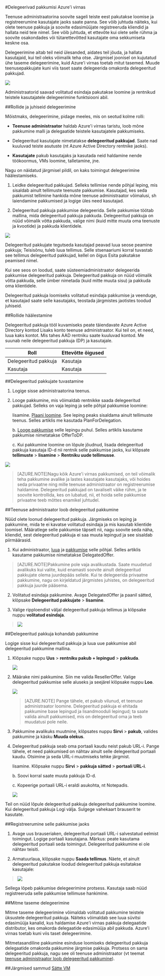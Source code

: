 <properties
    pageTitle="Delegeerivad pakkumisi Azure'i virnas | Microsoft Azure'i"
    description="Saate teada, kuidas panna teiste eest pakutakse loomise ja registreerumine kasutajate jaoks."
    services="azure-stack"
    documentationCenter=""
    authors="AlfredoPizzirani"
    manager="byronr"
    editor=""/>

<tags
    ms.service="azure-stack"
    ms.workload="na"
    ms.tgt_pltfrm="na"
    ms.devlang="na"
    ms.topic="article"
    ms.date="10/07/2016"
    ms.author="alfredop"/>



#<a name="delegating-offers-in-azure-stack"></a>Delegeerivad pakkumisi Azure'i virnas


Teenuse administraatorina soovite sageli teiste eest pakutakse loomise ja registreerumine kasutajate jaoks saate panna. See võib juhtuda näiteks, kui olete teenuse pakkuja ja soovite edasimüüjate registreeruda kliendid ja hallata neid teie nimel. See võib juhtuda, et ettevõte kui olete selle rühma ja soovite osakondades või tütarettevõtted kasutajate oma sekkumiseta keskne osa.

Delegeerimine aitab teil neid ülesanded, aidates teil jõuda, ja hallata kasutajaid, kui teil oleks võimalik teha otse. Järgmisel joonisel on kujutatud ühe taseme delegeerimine, kuid Azure'i virnas toetab mitut tasemed. Muude teenusepakkujate kuni viis taset saate delegeerida omakorda delegeeritud pakkujad.

![](media/azure-stack-delegated-provider/image1.png)

Administraatorid saavad volitatud esindaja pakutakse loomine ja rentnikud teistele kasutajatele delegeerimine funktsiooni abil.

##<a name="roles-and-steps-in-delegation"></a>Rollide ja juhiseid delegeerimine


Mõistmaks, delegeerimine, pidage meeles, mis on seotud kolme rolli:

-   **Teenuse administraator** haldab Azure'i virnas taristu, loob mõne pakkumine malli ja delegaatide teistele kasutajatele pakkumiseks.

-   Delegeeritud kasutajate nimetatakse **delegeeritud pakkujad**. Saate nad kuuluvad teiste asutuste (nt Azure Active Directory rentnike jaoks).

-   **Kasutajate** pakub kasutajaks ja kasutada neid haldamine nende töökoormus, VMs loomine, talletamine, jne.

Nagu on näidatud järgmisel pildil, on kaks toimingut delegeerimine häälestamiseks.

1.  Leidke delegeeritud pakkujad. Selleks tellimise nende põhjal leping, mis sisaldab ainult tellimuste teenuste pakkumise.
    Kasutajad, kes seda pakkumist tellimine hankida mõne teenuse administraator võimalusi, sh laiendamine pakkumised ja logige üles need kasutajad.

2.  Delegeeritud pakkuja pakkumise delegeerida. Selle pakkumise töötab mallina, mida delegeeritud pakkuja pakkuda. Delegeeritud pakkuja on nüüd võimalik võtta pakkuda, valige nimi (kuid mitte muuta oma teenuste ja kvootide) ja pakkuda klientidele.

![](media/azure-stack-delegated-provider/image2.png)

Delegeeritud pakkujate tegutseda kasutajad peavad luua seose peamine pakkuja; Teisisõnu, tuleb luua tellimus. Selle stsenaariumi korral tuvastab see tellimus delegeeritud pakkujad, kellel on õigus Esita pakutakse peamised nimel.

Kui see seos on loodud, saate süsteemiadministraator delegeerida pakkumise delegeeritud pakkuja. Delegeeritud pakkuja on nüüd võimalik võtta pakkuda, selle ümber nimetada (kuid mitte muuta sisu) ja pakkuda oma klientidele.

Delegeeritud pakkuja loomiseks volitatud esindaja pakkumise ja veenduge, et kasutajad saate selle kasutajaks, teostada järgmistes jaotistes toodud juhiseid.

##<a name="set-up-roles"></a>Rollide häälestamine


Delegeeritud pakkuja tööl kuvamiseks peate täiendavate Azure Active Directory kontod Lisaks konto teenuse administraator. Kui teil on, et need, luua kaks kontot. Mis tahes AAD rentniku saate kuuluvad kontod. Me suunab neile delegeeritud pakkuja (DP) ja kasutajale.

| **Roll** | **Ettevõtte õigused** |
| -------------------- | ----------------------- |
|  Delegeeritud pakkuja | Kasutaja |
| Kasutaja | Kasutaja |

##<a name="identify-the-delegated-providers"></a>Delegeeritud pakkujate tuvastamine


1.  Logige sisse administraatorina teenus.

2.  Looge pakkumine, mis võimaldab rentnikke saada delegeeritud pakkujad. Selleks on vaja leping ja selle põhjal pakkumise loomine:

    lisamine.  [Plaani loomine](azure-stack-create-plan.md).
        See leping peaks sisaldama ainult tellimuste teenus. Selles artiklis me kasutada PlanForDelegation.

    b.  [Looge pakkumise](azure-stack-create-offer.md) 
     selle lepingu puhul. Selles artiklis kasutame pakkumise nimetatakse OfferToDP.

    c.  Kui pakkumine loomine on lõpule jõudnud, lisada delegeeritud pakkuja kasutaja ID-d nii rentnik selle pakkumise jaoks, kui klõpsate     **tellimuste** &gt; **lisamine** &gt; **Rentniku uude tellimusse**.

  ![](media/azure-stack-delegated-provider/image3.png)

> [AZURE.NOTE]Nagu kõik Azure'i virnas pakkumised, on teil võimalik teha pakkumine avalike ja lastes kasutajate kasutajaks, või hoides seda privaatne ning mille teenuse administraator on registreerumise haldamine. Delegeeritud pakkujad on tavaliselt väike rühm, ja te soovite kontrollida, kes on lubatud, nii, et hoida selle pakkumise privaatne teeb mõttes enamikel juhtudel.

##<a name="service-admin-creates-the-delegated-offer"></a>Teenuse administraator loob delegeeritud pakkumine


Nüüd olete loonud delegeeritud pakkuja. Järgmiseks on leping ja pakkumine, mida te ei kavatse volitatud esindaja ja mis kasutab klientide loomisel. Määratlege selle pakkumise täpselt nii, nagu soovite seda näha, kliendid, sest delegeeritud pakkuja ei saa muuta lepingud ja see sisaldab piirmäärasid.

1.  Kui administraator, [luua](azure-stack-create-plan.md) ja [pakkumise](azure-stack-create-offer.md) selle põhjal. Selles artiklis kasutame pakkumise nimetatakse DelegatedOffer.
> [AZURE.NOTE]Pakkumine pole vaja avalikustada. Saate muudetud avalikuks kui valite, kuid enamasti soovite ainult delegeeritud pakkujate olema juurdepääs sellele. Kui te delegeerida privaatne pakkumine, nagu on kirjeldatud järgmistes juhistes, on delegeeritud pakkuja juurde pääsema.

2.  Volitatud esindaja pakkumine. Avage DelegatedOffer ja paanil sätted, klõpsake **Delegeeritud pakkujate** &gt; **lisamine**.

3.  Valige ripploendist väljal delegeeritud pakkuja tellimus ja klõpsake nuppu **volitatud esindaja**.

> ![](media/azure-stack-delegated-provider/image4.png)

##<a name="delegated-provider-customizes-the-offer"></a>Delegeeritud pakkuja kohandab pakkumine


Logige sisse kui delegeeritud pakkuja ja luua uue pakkumise abil delegeeritud pakkumine mallina.

1.  Klõpsake nuppu **Uus** &gt; **rentniku pakub + lepingud** &gt; **pakkuda**.


    ![](media/azure-stack-delegated-provider/image5.png)


2.  Määrake nimi pakkumine. Siin me valida ResellerOffer. Valige delegeeritud pakkumise selle aluseks ja seejärel klõpsake nuppu **Loo**.
    
    ![](media/azure-stack-delegated-provider/image6.png)


    >[AZURE.NOTE] Pange tähele, et pakub vilunud, et teenuse administraator loomine. Delegeeritud pakkuja ei ehitada pakkumine base lepingud ja lisandmooduli lepingud; ta saate valida ainult pakkumised, mis on delegeeritud oma ja teeb muudatusi pole neile.

3. Pakkumine avalikuks muutmine, klõpsates nuppu **Sirvi** &gt; **pakub**, valides pakkumine ja käsku **Muuda olekus**.

4. Delegeeritud pakkuja seab oma portaali kaudu neist pakub URL-i. Pange tähele, et need pakkumised on nähtav ainult selle delegeeritud portaali kaudu. Otsimine ja seda URL-i muutmiseks tehke järgmist.

    lisamine.  Klõpsake nuppu **Sirvi** &gt; **pakkuja sätted** &gt; **portaali URL-i**.

    b.  Soovi korral saate muuta pakkuja ID-d.

    c.  Kopeerige portaali URL-i eraldi asukohta, nt Notepadis.

    ![](media/azure-stack-delegated-provider/image7.png)
<!-- -->
Teil on nüüd lõpule delegeeritud pakkuja delegeeritud pakkumine loomine. Kui delegeeritud pakkuja Logi välja. Sulgege vahekaart brauserit te kasutate.

##<a name="sign-up-for-the-offer"></a>Registreerumine selle pakkumise jaoks


1.  Avage uus brauseriaken, delegeeritud portaali URL-i salvestatud eelmist toimingut. Logige portaali kasutajana. Märkus: peate kasutama delegeeritud portaali seda toimingut. Delegeeritud pakkumine ei ole nähtav teisiti.

2.  Armatuurlaua, klõpsake nuppu **Saada tellimus**. Näete, et ainult delegeeritud pakutakse loodud delegeeritud pakkuja esitatakse kasutajale:

> ![](media/azure-stack-delegated-provider/image8.png)

Sellega lõpeb pakkumise delegeerimine protsess. Kasutaja saab nüüd registreeruda selle pakkumise tellimuse hankimine.

##<a name="multiple-tier-delegation"></a>Mitme taseme delegeerimine


Mitme taseme delegeerimine võimaldab volitatud pakkumine teistele üksustele delegeeritud pakkuja. Näiteks võimaldab see luua süvitsi edasimüüja kanalid, kus haldamise Azure'i virnas pakkuja delegaatide distributor, kes omakorda delegaatide edasimüüja abil pakkuda.
Azure'i virnas toetab kuni viis taset delegeerimine.

Mitmetasandiline pakkumine esinduse loomiseks delegeeritud pakkuja delegaatide omakorda pakkumine järgmise pakkuja. Protsess on sama delegeeritud pakkuja, nagu see oli teenuse administraator (vt teemat [teenuse administraator loob delegeeritud pakkumine](#service-admin-creates-the-delegated-offer)).

##<a name="next-steps"></a>Järgmised sammud
[Sätte VM](azure-stack-provision-vm.md)
